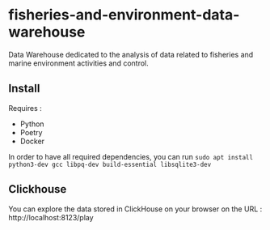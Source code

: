 # fisheries-and-environment-data-warehouse
Data Warehouse dedicated to the analysis of data related to fisheries and marine environment activities and control.

## Install
Requires :
* Python
* Poetry
* Docker

In order to have all required dependencies, you can run `sudo apt install python3-dev gcc libpq-dev build-essential libsqlite3-dev`

## Clickhouse

You can explore the data stored in ClickHouse on your browser on the URL : http://localhost:8123/play
